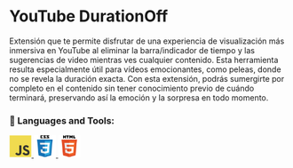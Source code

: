 # YouTube DurationOff

 Extensión que te permite disfrutar de una experiencia de visualización más inmersiva en YouTube al eliminar la barra/indicador de tiempo y las sugerencias de video mientras ves cualquier contenido. Esta herramienta resulta especialmente útil para vídeos emocionantes, como peleas, donde no se revela la duración exacta. Con esta extensión, podrás sumergirte por completo en el contenido sin tener conocimiento previo de cuándo terminará, preservando así la emoción y la sorpresa en todo momento.


<h3>🔨 Languages and Tools:</h3>
      <p>
      <a
          href="https://developer.mozilla.org/en-US/docs/Web/JavaScript"
          target="_blank"
          rel="noreferrer"
        >
          <img
            src="https://raw.githubusercontent.com/devicons/devicon/master/icons/javascript/javascript-original.svg"
            alt="javascript"
            width="40"
            height="40"
          />
        </a>
        <a
          href="https://www.w3schools.com/css/"
          target="_blank"
          rel="noreferrer"
        >
          <img
            src="https://raw.githubusercontent.com/devicons/devicon/master/icons/css3/css3-original-wordmark.svg"
            alt="css3"
            width="40"
            height="40"
          />
        </a>
        <a href="https://www.w3.org/html/" target="_blank" rel="noreferrer">
          <img
            src="https://raw.githubusercontent.com/devicons/devicon/master/icons/html5/html5-original-wordmark.svg"
            alt="html5"
            width="40"
            height="40"
          />
      </a>
    </p>
